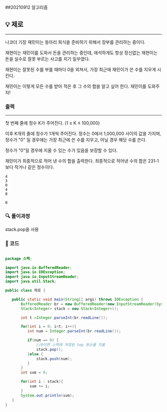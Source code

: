 ##20210912 알고리즘

## 💡 제로
---
나코더 기장 재민이는 동아리 회식을 준비하기 위해서 장부를 관리하는 중이다.

재현이는 재민이를 도와서 돈을 관리하는 중인데, 애석하게도 항상 정신없는 재현이는 돈을 실수로 잘못 부르는 사고를 치기 일쑤였다.

재현이는 잘못된 수를 부를 때마다 0을 외쳐서, 가장 최근에 재민이가 쓴 수를 지우게 시킨다.

재민이는 이렇게 모든 수를 받아 적은 후 그 수의 합을 알고 싶어 한다. 재민이를 도와주자!
### 출력
---
첫 번째 줄에 정수 K가 주어진다. (1 ≤ K ≤ 100,000)

이후 K개의 줄에 정수가 1개씩 주어진다. 정수는 0에서 1,000,000 사이의 값을 가지며, 정수가 "0" 일 경우에는 가장 최근에 쓴 수를 지우고, 아닐 경우 해당 수를 쓴다.

정수가 "0"일 경우에 지울 수 있는 수가 있음을 보장할 수 있다.

재민이가 최종적으로 적어 낸 수의 합을 출력한다. 최종적으로 적어낸 수의 합은 231-1보다 작거나 같은 정수이다.
```
4
3
0
4
0
```
```
0
```
### 🔍 풀이과정
stack.pop을 사용 
 ###  👻 코드 

 ```java

package 스택;

import java.io.BufferedReader;
import java.io.IOException;
import java.io.InputStreamReader;
import java.util.Stack;

public class 제로 {

    public static void main(String[] args) throws IOException {
        BufferedReader br = new BufferedReader(new InputStreamReader(System.in));
        Stack<Integer> stack = new Stack<Integer>();

        int t =Integer.parseInt(br.readLine());

        for(int i = 0; i<t; i++){
           int num = Integer.parseInt(br.readLine());

           if(num == 0) {
               //0이면 스택에 저장된 top 원소를 지움
               stack.pop();
           }else {
               stack.push(num);
           }
        }
        int sum = 0;

        for(int i : stack){
            sum += i;
        }
        System.out.println(sum);
    }
}


```

 
 
